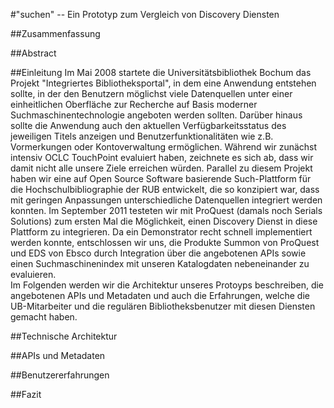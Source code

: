 #"suchen" -- Ein Prototyp zum Vergleich von Discovery Diensten

##Zusammenfassung


##Abstract

##Einleitung
Im Mai 2008 startete die Universitätsbibliothek Bochum das Projekt "Integriertes Bibliotheksportal", in dem eine Anwendung
entstehen sollte, in der den Benutzern möglichst viele Datenquellen unter einer einheitlichen Oberfläche zur Recherche
auf Basis moderner Suchmaschinentechnologie angeboten werden sollten. Darüber hinaus sollte die Anwendung auch den
aktuellen Verfügbarkeitsstatus des jeweiligen Titels anzeigen und Benutzerfunktionalitäten wie z.B. Vormerkungen oder
Kontoverwaltung ermöglichen. Während wir zunächst intensiv OCLC TouchPoint evaluiert haben, zeichnete es sich ab,
dass wir damit nicht alle unsere Ziele erreichen würden. Parallel zu diesem Projekt haben wir eine auf Open Source
Software basierende Such-Plattform für die Hochschulbibliographie der RUB entwickelt, die so konzipiert war, dass 
mit geringen Anpassungen unterschiedliche Datenquellen integriert werden konnten. Im September 2011 testeten wir mit
ProQuest (damals noch Serials Solutions) zum ersten Mal die Möglichkeit, einen Discovery Dienst in diese Plattform zu
integrieren. Da ein Demonstrator recht schnell implementiert werden konnte, entschlossen wir uns, die Produkte Summon
von ProQuest und EDS von Ebsco durch Integration über die angebotenen APIs sowie einen Suchmaschinenindex mit unseren
Katalogdaten nebeneinander zu evaluieren.  
Im Folgenden werden wir die Architektur unseres Protoyps beschreiben, die angebotenen APIs und Metadaten und auch die
Erfahrungen, welche die UB-Mitarbeiter und die regulären Bibliotheksbenutzer mit diesen Diensten gemacht haben.

##Technische Architektur

##APIs und Metadaten

##Benutzererfahrungen

##Fazit